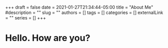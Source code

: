+++
draft = false
date = 2021-01-27T21:34:44-05:00
title = "About Me"
#description = ""
slug = ""
authors = []
tags = []
categories = []
externalLink = ""
series = []
+++


# Hello.  How are you?
